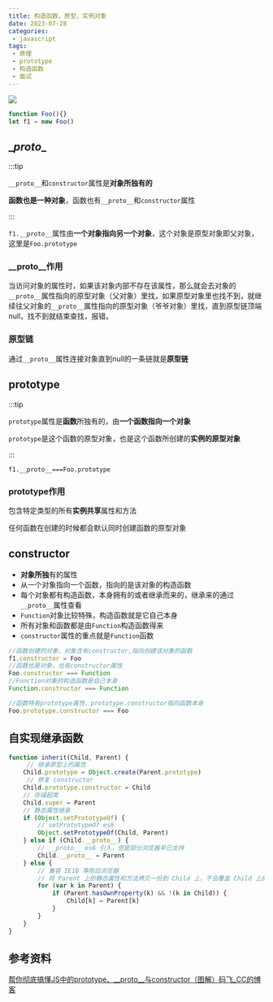 ```yaml
---
title: 构造函数，原型，实例对象
date: 2023-07-28
categories:
 - javascript
tags:
 - 原理
 - prototype
 - 构造函数
 - 面试
---
```


![](https://img-blog.csdnimg.cn/20190311194017886.png)

```js
function Foo(){}
let f1 = new Foo()
```

## \__proto__

:::tip

`__proto__`和`constructor`属性是**对象所独有的**

**函数也是一种对象**，函数也有`__proto__`和`constructor`属性

:::

`f1.__proto__`属性由**一个对象指向另一个对象**，这个对象是原型对象即父对象，这里是`Foo.prototype`

### \__proto__作用

当访问对象的属性时，如果该对象内部不存在该属性，那么就会去对象的`__proto__`属性指向的原型对象（父对象）里找，如果原型对象里也找不到，就继续往父对象的`__proto__`属性指向的原型对象（爷爷对象）里找，直到原型链顶端null，找不到就结束查找，报错。

### 原型链

通过`__proto__`属性连接对象直到null的一条链就是**原型链**

## prototype

:::tip

`prototype`属性是**函数**所独有的，由**一个函数指向一个对象**

`prototype`是这个函数的原型对象，也是这个函数所创建的**实例的原型对象**

:::

`f1.__proto__===Foo.prototype`

### prototype作用

包含特定类型的所有**实例共享**属性和方法

任何函数在创建的时候都会默认同时创建函数的原型对象

## constructor

- **对象所独**有的属性
- 从一个对象指向一个函数，指向的是该对象的构造函数
- 每个对象都有构造函数，本身拥有的或者继承而来的，继承来的通过`__proto__`属性查看
- `Function`对象比较特殊，构造函数就是它自己本身
- 所有对象和函数都是由`Function`构造函数得来
- `constructor`属性的重点就是`Function`函数

```js
//函数创建的对象，对象含有constructor,指向创建该对象的函数
f1.constructor = Foo
//函数也是对象，也有constructor属性
Foo.constructor === Function
//Function对象的构造函数是自己本身
Function.constructor === Function

//函数特有prototype属性，prototype.constructor指向函数本身
Foo.prototype.constructor === Foo
```

## 自实现继承函数

```js
function inherit(Child, Parent) {
     // 继承原型上的属性 
    Child.prototype = Object.create(Parent.prototype)
     // 修复 constructor
    Child.prototype.constructor = Child
    // 存储超类
    Child.super = Parent
    // 静态属性继承
    if (Object.setPrototypeOf) {
        // setPrototypeOf es6
        Object.setPrototypeOf(Child, Parent)
    } else if (Child.__proto__) {
        // __proto__ es6 引入，但是部分浏览器早已支持
        Child.__proto__ = Parent
    } else {
        // 兼容 IE10 等陈旧浏览器
        // 将 Parent 上的静态属性和方法拷贝一份到 Child 上，不会覆盖 Child 上的方法
        for (var k in Parent) {
            if (Parent.hasOwnProperty(k) && !(k in Child)) {
                Child[k] = Parent[k]
            }
        }
    }
}
```

## 参考资料

[帮你彻底搞懂JS中的prototype、__proto__与constructor（图解）码飞_CC的博客](https://blog.csdn.net/cc18868876837/article/details/81211729)